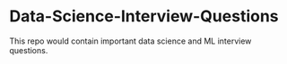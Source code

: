 # Data-Science-Interview-Questions
This repo would contain important data science and ML interview questions.
